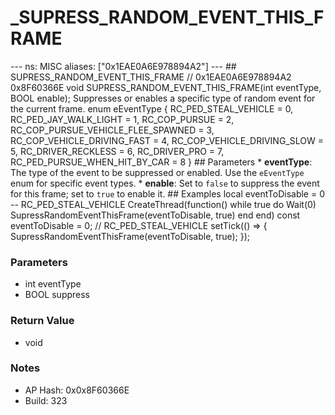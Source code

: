 # _SUPRESS_RANDOM_EVENT_THIS_FRAME

--- ns: MISC aliases: ["0x1EAE0A6E978894A2"] --- ## SUPRESS_RANDOM_EVENT_THIS_FRAME  // 0x1EAE0A6E978894A2 0x8F60366E void SUPRESS_RANDOM_EVENT_THIS_FRAME(int eventType, BOOL enable);  Suppresses or enables a specific type of random event for the current frame.  enum eEventType { RC_PED_STEAL_VEHICLE = 0, RC_PED_JAY_WALK_LIGHT = 1, RC_COP_PURSUE = 2, RC_COP_PURSUE_VEHICLE_FLEE_SPAWNED = 3, RC_COP_VEHICLE_DRIVING_FAST = 4, RC_COP_VEHICLE_DRIVING_SLOW = 5, RC_DRIVER_RECKLESS = 6, RC_DRIVER_PRO = 7, RC_PED_PURSUE_WHEN_HIT_BY_CAR = 8 }  ## Parameters * **eventType**: The type of the event to be suppressed or enabled. Use the `eEventType` enum for specific event types. * **enable**: Set to `false` to suppress the event for this frame; set to `true` to enable it.   ## Examples local eventToDisable = 0 -- RC_PED_STEAL_VEHICLE  CreateThread(function() while true do Wait(0) SupressRandomEventThisFrame(eventToDisable, true) end end)  const eventToDisable = 0; // RC_PED_STEAL_VEHICLE  setTick(() => { SupressRandomEventThisFrame(eventToDisable, true); });

### Parameters
* int eventType
* BOOL suppress

### Return Value
* void

### Notes
* AP Hash: 0x0x8F60366E
* Build: 323

